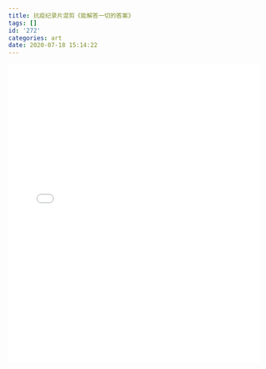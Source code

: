 ```yaml
---
title: 抗疫纪录片混剪《能解答一切的答案》
tags: []
id: '272'
categories: art
date: 2020-07-18 15:14:22
---
```


<!-- 点击“阅读更多”查看视频

more -->

<iframe style="width:100%; height:600px" src="//player.bilibili.com/player.html?aid=456115321&amp;bvid=BV1S5411W7BM&amp;cid=202604907&amp;page=1" scrolling="no" border="0" frameborder="no" framespacing="0" allowfullscreen="true"> </iframe>
